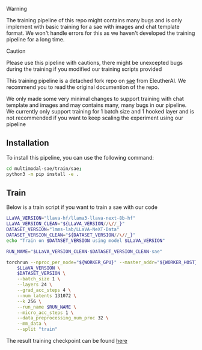 > [!WARNING]
> The training pipeline of this repo might contains many bugs and is only implement with basic training for a sae with images and chat template format.
> We won't handle errors for this as we haven't developed the training pipeline for a long time.

> [!CAUTION]
> Please use this pipeline with cautions, there might be unexcepted bugs during the training if you modified our training scripts provided

This training pipeline is a detached fork repo on [sae](https://github.com/EleutherAI/sae) from EleutherAI. We recommend you to read the original documention of the repo.

We only made some very minimal changes to support training with chat template and images and may contains many, many bugs in our pipeline.
We currently only support training for 1 batch size and 1 hooked layer and is not recommended if you want to keep scaling the experiment using our pipeline

## Installation
To install this pipeline, you can use the following command:
```bash
cd multimodal-sae/train/sae;
python3 -m pip install -e .
```

## Train

Below is a train script if you want to train a sae with our code

```bash
LLaVA_VERSION="llava-hf/llama3-llava-next-8b-hf"
LLaVA_VERSION_CLEAN="${LLaVA_VERSION//\//_}"
DATASET_VERSION="lmms-lab/LLaVA-NeXT-Data"
DATASET_VERSION_CLEAN="${DATASET_VERSION//\//_}"
echo "Train on $DATASET_VERSION using model $LLaVA_VERSION"

RUN_NAME="$LLaVA_VERSION_CLEAN-$DATASET_VERSION_CLEAN-sae"

torchrun --nproc_per_node="${WORKER_GPU}" --master_addr="${WORKER_HOST}" --master_port="${port}" -m sae \
    $LLaVA_VERSION \
    $DATASET_VERSION \
    --batch_size 1 \
    --layers 24 \
    --grad_acc_steps 4 \
    --num_latents 131072 \
    --k 256 \
    --run_name $RUN_NAME \
    --micro_acc_steps 1 \
    --data_preprocessing_num_proc 32 \
    --mm_data \
    --split "train"
```

The result training checkpoint can be found [here](https://huggingface.co/lmms-lab/llama3-llava-next-8b-hf-sae-131k)
